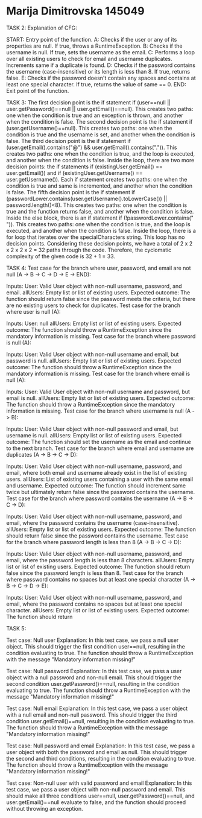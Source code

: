 # Marija Dimitrovska 145049
TASK 2:
Explanation of CFG:

START: Entry point of the function.
A: Checks if the user or any of its properties are null. If true, throws a RuntimeException.
B: Checks if the username is null. If true, sets the username as the email.
C: Performs a loop over all existing users to check for email and username duplicates. Increments same if a duplicate is found.
D: Checks if the password contains the username (case-insensitive) or its length is less than 8. If true, returns false.
E: Checks if the password doesn't contain any spaces and contains at least one special character. If true, returns the value of same == 0.
END: Exit point of the function.

TASK 3:
The first decision point is the if statement if (user==null || user.getPassword()==null || user.getEmail()==null). This creates two paths: one when the condition is true and an exception is thrown, and another when the condition is false.
The second decision point is the if statement if (user.getUsername()==null). This creates two paths: one when the condition is true and the username is set, and another when the condition is false.
The third decision point is the if statement if (user.getEmail().contains("@") && user.getEmail().contains(".")). This creates two paths: one when the condition is true, and the loop is executed, and another when the condition is false.
Inside the loop, there are two more decision points: the if statements if (existingUser.getEmail() == user.getEmail()) and if (existingUser.getUsername() == user.getUsername()). Each if statement creates two paths: one when the condition is true and same is incremented, and another when the condition is false.
The fifth decision point is the if statement if (passwordLower.contains(user.getUsername().toLowerCase()) || password.length()<8). 
This creates two paths: one when the condition is true and the function returns false, and another when the condition is false.
Inside the else block, there is an if statement if (!passwordLower.contains(" ")). This creates two paths: one when the condition is true, and the loop is executed, and another when the condition is false.
Inside the loop, there is a for loop that iterates over the specialCharacters string. This loop has no decision points.
Considering these decision points, we have a total of 2 x 2 x 2 x 2 x 2 = 32 paths through the code. Therefore, the cyclomatic complexity of the given code is 32 + 1 = 33.

TASK 4:
Test case for the branch where user, password, and email are not null (A -> B -> C -> D -> E -> END):

Inputs:
User: Valid User object with non-null username, password, and email.
allUsers: Empty list or list of existing users.
Expected outcome: The function should return false since the password meets the criteria, but there are no existing users to check for duplicates.
Test case for the branch where user is null (A):

Inputs:
User: null
allUsers: Empty list or list of existing users.
Expected outcome: The function should throw a RuntimeException since the mandatory information is missing.
Test case for the branch where password is null (A):

Inputs:
User: Valid User object with non-null username and email, but password is null.
allUsers: Empty list or list of existing users.
Expected outcome: The function should throw a RuntimeException since the mandatory information is missing.
Test case for the branch where email is null (A):

Inputs:
User: Valid User object with non-null username and password, but email is null.
allUsers: Empty list or list of existing users.
Expected outcome: The function should throw a RuntimeException since the mandatory information is missing.
Test case for the branch where username is null (A -> B):

Inputs:
User: Valid User object with non-null password and email, but username is null.
allUsers: Empty list or list of existing users.
Expected outcome: The function should set the username as the email and continue to the next branch.
Test case for the branch where email and username are duplicates (A -> B -> C -> D):

Inputs:
User: Valid User object with non-null username, password, and email, where both email and username already exist in the list of existing users.
allUsers: List of existing users containing a user with the same email and username.
Expected outcome: The function should increment same twice but ultimately return false since the password contains the username.
Test case for the branch where password contains the username (A -> B -> C -> D):

Inputs:
User: Valid User object with non-null username, password, and email, where the password contains the username (case-insensitive).
allUsers: Empty list or list of existing users.
Expected outcome: The function should return false since the password contains the username.
Test case for the branch where password length is less than 8 (A -> B -> C -> D):

Inputs:
User: Valid User object with non-null username, password, and email, where the password length is less than 8 characters.
allUsers: Empty list or list of existing users.
Expected outcome: The function should return false since the password length is less than 8.
Test case for the branch where password contains no spaces but at least one special character (A -> B -> C -> D -> E):

Inputs:
User: Valid User object with non-null username, password, and email, where the password contains no spaces but at least one special character.
allUsers: Empty list or list of existing users.
Expected outcome: The function should return

TASK 5:

Test case: Null user
Explanation: In this test case, we pass a null user object. This should trigger the first condition user==null, resulting in the condition evaluating to true. The function should throw a RuntimeException with the message "Mandatory information missing!"

Test case: Null password
Explanation: In this test case, we pass a user object with a null password and non-null email. This should trigger the second condition user.getPassword()==null, resulting in the condition evaluating to true. The function should throw a RuntimeException with the message "Mandatory information missing!"

Test case: Null email
Explanation: In this test case, we pass a user object with a null email and non-null password. This should trigger the third condition user.getEmail()==null, resulting in the condition evaluating to true. The function should throw a RuntimeException with the message "Mandatory information missing!"

Test case: Null password and email
Explanation: In this test case, we pass a user object with both the password and email as null. This should trigger the second and third conditions, resulting in the condition evaluating to true. The function should throw a RuntimeException with the message "Mandatory information missing!"

Test case: Non-null user with valid password and email
Explanation: In this test case, we pass a user object with non-null password and email. This should make all three conditions user==null, user.getPassword()==null, and user.getEmail()==null evaluate to false, and the function should proceed without throwing an exception.